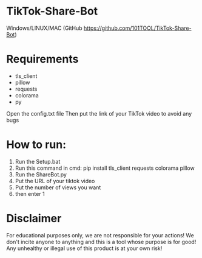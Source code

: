 # TikTok-Share-Bot

Windows/LINUX/MAC    (GitHub https://github.com/101TOOL/TikTok-Share-Bot)

# Requirements

- tls_client
- pillow
- requests
- colorama
- py

Open the config.txt file
Then put the link of your TikTok video to avoid any bugs

# How to run:

1. Run the Setup.bat
2. Run this command in cmd: pip install tls_client requests colorama pillow
3. Run the ShareBot.py
4. Put the URL of your tiktok video
5. Put the number of views you want
6. then enter 1

# Disclaimer

For educational purposes only, we are not responsible for your actions! We don't incite anyone to anything and this is a tool whose purpose is for good! Any unhealthy or illegal use of this product is at your own risk!
